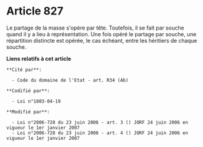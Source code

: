 # Article 827

Le partage de la masse s'opère par tête. Toutefois, il se fait par souche quand il y a lieu à représentation. Une fois opéré
le partage par souche, une répartition distincte est opérée, le cas échéant, entre les héritiers de chaque souche.

**Liens relatifs à cet article**

	**Cité par**:

	  - Code du domaine de l'Etat - art. R34 (Ab)

	**Codifié par**:

	  - Loi n°1803-04-19

	**Modifié par**:

	  - Loi n°2006-728 du 23 juin 2006 - art. 3 () JORF 24 juin 2006 en vigueur le 1er janvier 2007
	  - Loi n°2006-728 du 23 juin 2006 - art. 4 () JORF 24 juin 2006 en vigueur le 1er janvier 2007
